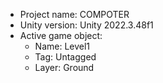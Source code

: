 <!-- UNITY CODE ASSIST INSTRUCTIONS START -->
- Project name: COMPOTER
- Unity version: Unity 2022.3.48f1
- Active game object:
  - Name: Level1
  - Tag: Untagged
  - Layer: Ground
<!-- UNITY CODE ASSIST INSTRUCTIONS END -->
